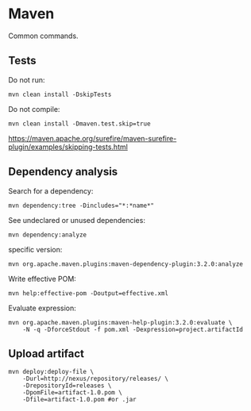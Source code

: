 # Maven

Common commands.

## Tests

Do not run:

```
mvn clean install -DskipTests
```

Do not compile:

```
mvn clean install -Dmaven.test.skip=true
```

https://maven.apache.org/surefire/maven-surefire-plugin/examples/skipping-tests.html

## Dependency analysis

Search for a dependency:

```
mvn dependency:tree -Dincludes="*:*name*"
```

See undeclared or unused dependencies:

```
mvn dependency:analyze
```

specific version:
```
mvn org.apache.maven.plugins:maven-dependency-plugin:3.2.0:analyze
```

Write effective POM:

```
mvn help:effective-pom -Doutput=effective.xml
```

Evaluate expression:

```
mvn org.apache.maven.plugins:maven-help-plugin:3.2.0:evaluate \
    -N -q -DforceStdout -f pom.xml -Dexpression=project.artifactId
```

## Upload artifact

```
mvn deploy:deploy-file \
    -Durl=http://nexus/repository/releases/ \
    -DrepositoryId=releases \
    -DpomFile=artifact-1.0.pom \
    -Dfile=artifact-1.0.pom #or .jar
```
